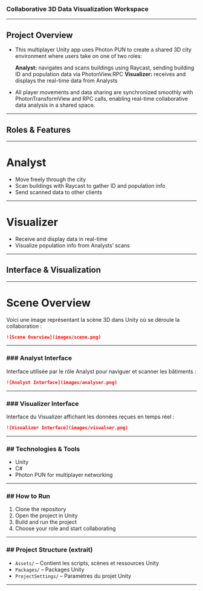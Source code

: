 
###  Collaborative 3D Data Visualization Workspace

---

##  Project Overview

* This multiplayer Unity app uses Photon PUN to create a shared 3D city environment where users take on one of two roles:

  **Analyst:** navigates and scans buildings using Raycast, sending building ID and population data via PhotonView\.RPC
  **Visualizer:** receives and displays the real-time data from Analysts

* All player movements and data sharing are synchronized smoothly with PhotonTransformView and RPC calls, enabling real-time collaborative data analysis in a shared space.

---

##  Roles & Features

---

# Analyst

* Move freely through the city
* Scan buildings with Raycast to gather ID and population info
* Send scanned data to other clients

---

# Visualizer

* Receive and display data in real-time
* Visualize population info from Analysts’ scans

---

##  Interface & Visualization

---

# Scene Overview

Voici une image représentant la scène 3D dans Unity où se déroule la collaboration :

```markdown
![Scene Overview](images/scene.png)
```

---

### ### Analyst Interface

Interface utilisée par le rôle Analyst pour naviguer et scanner les bâtiments :

```markdown
![Analyst Interface](images/analyser.png)
```

---

### ### Visualizer Interface

Interface du Visualizer affichant les données reçues en temps réel :

```markdown
![Visualizer Interface](images/visualser.png)
```

---

### ## Technologies & Tools

* Unity
* C#
* Photon PUN for multiplayer networking

---

### ##  How to Run

1. Clone the repository
2. Open the project in Unity
3. Build and run the project
4. Choose your role and start collaborating

---

### ## Project Structure (extrait)

* `Assets/` – Contient les scripts, scènes et ressources Unity
* `Packages/` – Packages Unity
* `ProjectSettings/` – Paramètres du projet Unity

---


